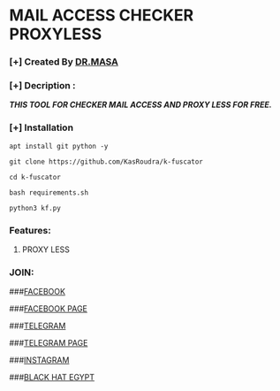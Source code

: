 # MAIL ACCESS CHECKER PROXYLESS

### [+] Created By <a href="https://t.me/Dr_Masa_Dr">DR.MASA</a>

### [+] Decription :
***THIS TOOL FOR CHECKER MAIL ACCESS AND PROXY LESS FOR FREE.***

### [+] Installation

```apt install git python -y```

```git clone https://github.com/KasRoudra/k-fuscator```

```cd k-fuscator```

```bash requirements.sh```

```python3 kf.py```



### Features:
1. PROXY LESS


### JOIN:
###<a href="https://www.facebook.com/Dr_Masa_Dr">FACEBOOK</a>

###<a href="https://www.facebook.com/Masaaofficial">FACEBOOK PAGE</a>

###<a href="https://t.me/Dr_Masa_Dr">TELEGRAM</a>

###<a href="https://t.me/program_masa">TELEGRAM PAGE</a>

###<a href="https://www.instagram.com/eng_masa0_0/">INSTAGRAM</a>

###<a href="http://black-hat-egypt.unaux.com/">BLACK HAT EGYPT</a>